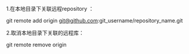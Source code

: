 1.在本地目录下关联远程repository ：

git remote add origin git@github.com:git_username/repository_name.git

 

2.取消本地目录下关联的远程库：

git remote remove origin
